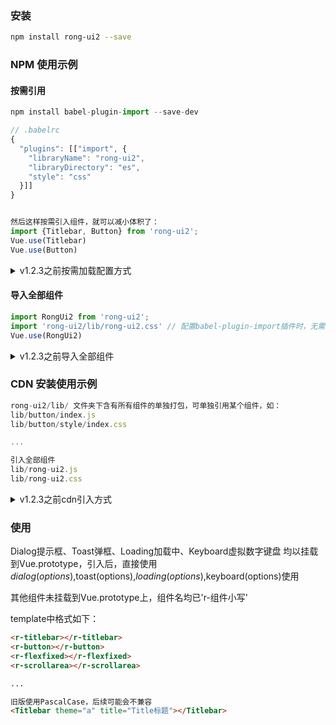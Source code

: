 <div class="r-doc-card">

### 安装
```bash
npm install rong-ui2 --save
```
</div>



<div class="r-doc-card">

### NPM 使用示例

#### 按需引用

```js
npm install babel-plugin-import --save-dev

// .babelrc
{
  "plugins": [["import", {
    "libraryName": "rong-ui2",
    "libraryDirectory": "es",
    "style": "css"
  }]]
}


然后这样按需引入组件，就可以减小体积了：
import {Titlebar, Button} from 'rong-ui2';
Vue.use(Titlebar)
Vue.use(Button)

```

<details>
  <summary>v1.2.3之前按需加载配置方式</summary>
  <pre>
  // .babelrc
  {
    "plugins": [["import", {
      "libraryName": "rong-ui2",
      "libraryDirectory": "src/components"
    }]]
  }

  注意：项目需要安装less文件：
  npm install less less-loader --save-dev （低版本可以用less@^2.7.2 less-loader@^4.0.3）

  webpack.base.conf.js
  {
    test: /\.js$/,
    loader: 'babel-loader',
    include: [resolve('node_modules/rong-ui/components')],
    exclude: [resolve('node_modules/rong-ui/components/rong-ui.js')]
  }
  </pre>
</details>


#### 导入全部组件

```js
import RongUi2 from 'rong-ui2';
import 'rong-ui2/lib/rong-ui2.css' // 配置babel-plugin-import插件时，无需再单独加载这个样式
Vue.use(RongUi2)
```
<details>
  <summary>v1.2.3之前导入全部组件</summary>
  <pre>
  import RongUi2 from 'rong-ui2';
  import 'rong-ui2/dist/styles/rong-ui.css'
  Vue.use(RongUi2)
  </pre>
</details>
</div>



<div class="r-doc-card">

### CDN 安装使用示例

```js
rong-ui2/lib/ 文件夹下含有所有组件的单独打包，可单独引用某个组件，如：
lib/button/index.js
lib/button/style/index.css

...

引入全部组件
lib/rong-ui2.js
lib/rong-ui2.css
```

<details>
  <summary>v1.2.3之前cdn引入方式</summary>
  <pre>
  https://cdn.jsdelivr.net/npm/rong-ui2/dist/js/rong-ui.js
  https://cdn.jsdelivr.net/npm/rong-ui2/dist/styles/rong-ui.css
  注意：v1.2.3之前版本不支持cdn方式按需引入
  </pre>
</details>

</div>



<div class="r-doc-card">

### 使用
Dialog提示框、Toast弹框、Loading加载中、Keyboard虚拟数字键盘 均以挂载到Vue.prototype，引入后，直接使用$dialog(options),$toast(options),$loading(options),$keyboard(options)使用

其他组件未挂载到Vue.prototype上，组件名均已'r-组件小写'

template中格式如下：

```html
<r-titlebar></r-titlebar>
<r-button></r-button>
<r-flexfixed></r-flexfixed>
<r-scrollarea></r-scrollarea>

...

旧版使用PascalCase，后续可能会不兼容
<Titlebar theme="a" title="Title标题"></Titlebar>
```
</div>


